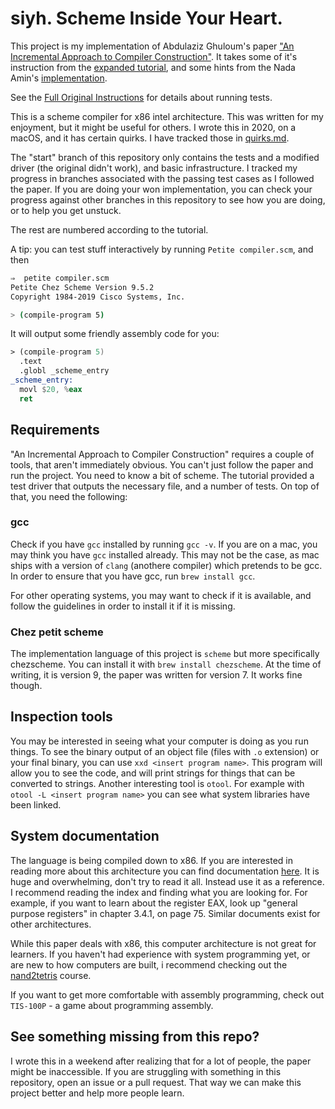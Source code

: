# siyh. Scheme Inside Your Heart.

This project is my implementation of Abdulaziz Ghuloum's paper ["An Incremental Approach to Compiler
Construction"](./papers/an_incremental_approach_to_compiler_construction.pdf). It takes some of it's instruction from the [expanded tutorial](./papers/backend_to_frontend_to_backend_again.pdf), and some hints from the Nada Amin's [implementation](https://github.com/namin/inc/).

See the [Full Original Instructions](./full_original_instructions.md) for details about running
tests.

This is a scheme compiler for x86 intel architecture. This was written for my enjoyment, but it
might be useful for others. I wrote this in 2020, on a macOS, and it has certain quirks. I have
tracked those in [quirks.md](./quirks.md).

The "start" branch of this repository only contains the tests and a modified driver (the original
didn't work), and basic infrastructure. I tracked my progress in branches associated with the
passing test cases as I followed the paper. If you are doing your won implementation, you can check your progress against other
branches in this repository to see how you are doing, or to help you get unstuck.

The rest are numbered according to the tutorial.

A tip: you can test stuff interactively by running `Petite compiler.scm`, and then

```bash
⇒  petite compiler.scm
Petite Chez Scheme Version 9.5.2
Copyright 1984-2019 Cisco Systems, Inc.

> (compile-program 5)
```
It will output some friendly assembly code for you:

```asm
> (compile-program 5)
  .text
  .globl _scheme_entry
_scheme_entry:
  movl $20, %eax
  ret
```

##  Requirements

"An Incremental Approach to Compiler Construction" requires a couple of tools, that aren't
immediately obvious. You can't just follow the paper and run the project. You need to know a bit of
scheme. The tutorial provided a test driver that outputs the necessary file, and a number of tests.
On top of that, you need the following:

### gcc
Check if you have `gcc` installed  by running `gcc -v`. If you are on a mac, you may think you have `gcc` installed already. This may not be the case, as
mac ships with a version of `clang` (anothere compiler) which pretends to be gcc. In order to ensure
that you have gcc, run `brew install gcc`.

For other operating systems, you may want to check if it is available, and follow the guidelines in
order to install it if it is missing.

### Chez petit scheme

The implementation language of this project is `scheme` but more specifically chezscheme. You can
install it with `brew install chezscheme`. At the time of writing, it is version 9, the paper was
written for version 7. It works fine though.

## Inspection tools

You may be interested in seeing what your computer is doing as you run things. To see the binary
output of an object file (files with `.o` extension) or your final binary, you can use `xxd
<insert program name>`. This
program will allow you to see the code, and will print strings for things that can be converted to
strings. Another interesting tool is `otool`. For example with `otool -L <insert program name>` you
can see what system libraries have been linked.

## System documentation

The language is being compiled down to x86. If you are interested in reading more about this
architecture you can find documentation [here](https://software.intel.com/sites/default/files/managed/39/c5/325462-sdm-vol-1-2abcd-3abcd.pdf). It is huge and overwhelming, don't try to read it all. Instead use it as a reference. I recommend reading the index and finding what you are looking for. For example, if you want to learn about the register EAX, look up "general purpose registers" in chapter 3.4.1, on page 75. Similar documents exist for other architectures.

While this paper deals with x86, this computer architecture is not great for learners. If you
haven't had experience with system programming yet, or are new to how computers are built, i
recommend checking out the [nand2tetris](https://www.nand2tetris.org/) course.

If you want to get more comfortable with assembly programming, check out `TIS-100P` - a game about
programming assembly.

## See something missing from this repo?

I wrote this in a weekend after realizing that for a lot of people, the paper might be
inaccessible. If you are struggling with something in this repository, open an issue or a pull
request. That way we can make this project better and help more people learn.

